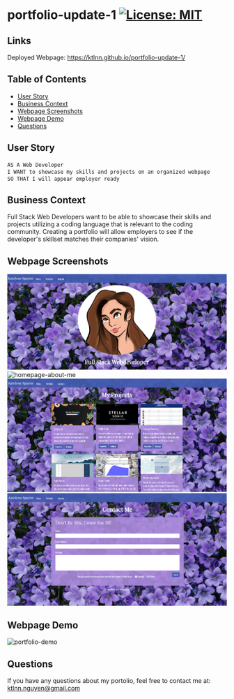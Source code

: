 # portfolio-update-1 [![License: MIT](https://img.shields.io/badge/License-MIT-yellow.svg)](https://opensource.org/licenses/MIT)

## Links
Deployed Webpage: https://ktlnn.github.io/portfolio-update-1/

## Table of Contents
- [User Story](#user-story)
- [Business Context](#business-context)
- [Webpage Screenshots](#webpage-screenshots)
- [Webpage Demo](#webpage-demo)
- [Questions](#questions)

## User Story
```
AS A Web Developer
I WANT to showcase my skills and projects on an organized webpage
SO THAT I will appear employer ready
```

## Business Context
Full Stack Web Developers want to be able to showcase their skills and projects utilizing a coding language that is relevant to the coding community. Creating a portfolio will allow employers to see if the developer's skillset matches their companies' vision. 

## Webpage Screenshots
![homepage](/assets/images/homepage-screenshot.png)
![homepage-about-me](/assets/images/hompage-about-me-screenshot.png)
![portfolio](/assets/images/portfolio-screenshot.png)
![contact](/assets/images/contact-screenshot.png)

## Webpage Demo
![portfolio-demo](/assets/images/portolio-demo.gif)

## Questions
If you have any questions about my portolio, feel free to contact me at: ktlnn.nguyen@gmail.com